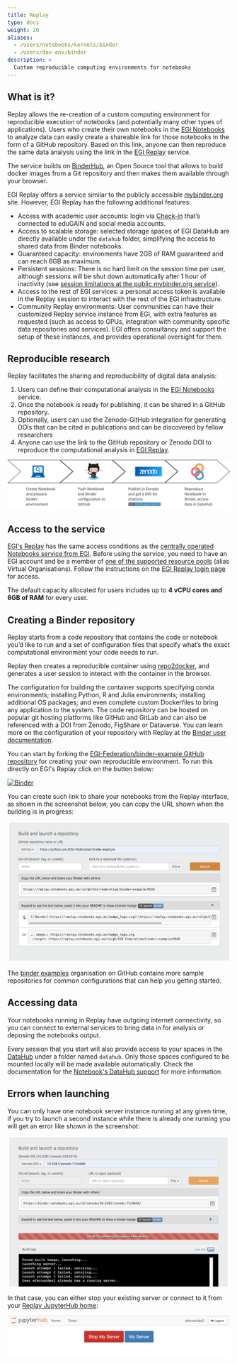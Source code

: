 ```yaml
---
title: Replay
type: docs
weight: 20
aliases:
  - /users/notebooks/kernels/binder
  - /users/dev-env/binder
description: >
  Custom reproducible computing environments for notebooks
---
```


## What is it?

Replay allows the re-creation of a custom computing environment for reproducible
execution of notebooks (and potentially many other types of applications). Users
who create their own notebooks in the [EGI Notebooks](../notebooks/) to analyze
data can easily create a shareable link for those notebooks in the form of a
GitHub repository. Based on this link, anyone can then reproduce the same data
analysis using the link in the [EGI Replay](https://replay.notebooks.egi.eu)
service.

The service builds on [BinderHub](https://github.com/jupyterhub/binderhub), an
Open Source tool that allows to build docker images from a Git repository and
then makes them available through your browser.

EGI Replay offers a service similar to the publicly accessible
[mybinder.org](https://mybinder.org) site. However, EGI Replay has the following
additional features:

- Access with academic user accounts: login via [Check-in](../../aai/check-in)
  that’s connected to eduGAIN and social media accounts.
- Access to scalable storage: selected storage spaces of EGI DataHub are
  directly available under the `datahub` folder, simplifying the access to
  shared data from Binder notebooks.
- Guaranteed capacity: environments have 2GB of RAM guaranteed and can reach 6GB
  as maximum.
- Persistent sessions: There is no hard limit on the session time per user,
  although sessions will be shut down automatically after 1 hour of inactivity
  (see
  [session limitations at the public mybinder.org service](https://mybinder.readthedocs.io/en/latest/about/user-guidelines.html)).
- Access to the rest of EGI services: a personal access token is available in
  the Replay session to interact with the rest of the EGI infrastructure.
- Community Replay environments: User communities can have their customized
  Replay service instance from EGI, with extra features as requested (such as
  access to GPUs, integration with community specific data repositories and
  services). EGI offers consultancy and support the setup of these instances,
  and provides operational oversight for them.

## Reproducible research

Replay facilitates the sharing and reproducibility of digital data analysis:

1. Users can define their computational analysis in the
   [EGI Notebooks](../notebooks/) service.
1. Once the notebook is ready for publishing, it can be shared in a GitHub
   repository.
1. Optionally, users can use the Zenodo-GitHub integration for generating DOIs
   that can be cited in publications and can be discovered by fellow researchers
1. Anyone can use the link to the GitHub repository or Zenodo DOI to reproduce
   the computational analysis in [EGI Replay](https://replay.notebooks.egi.eu).

![Reproducible research flow](reproduce-flow-binder.png)

## Access to the service

[EGI's Replay](https://replay.notebooks.egi.eu/) has the same access conditions
as the
[centrally operated Notebooks service from EGI](../notebooks/#service-modes).
Before using the service, you need to have an EGI account and be a member of
[one of the supported resource pools](../notebooks/#notebooks-for-researchers)
(alias Virtual Organisations). Follow the instructions on the
[EGI Replay login page](https://replay.notebooks.egi.eu) for access.

The default capacity allocated for users includes up to **4 vCPU cores and 6GB
of RAM** for every user.

## Creating a Binder repository

Replay starts from a code repository that contains the code or notebook you’d
like to run and a set of configuration files that specify what’s the exact
computational environment your code needs to run.

Replay then creates a reproducible container using
[repo2docker](https://github.com/jupyterhub/repo2docker), and generates a user
session to interact with the container in the browser.

The configuration for building the container supports specifying conda
environments; installing Python, R and Julia environments; installing additional
OS packages; and even complete custom Dockerfiles to bring any application to
the system. The code repository can be hosted on popular git hosting platforms
like GitHub and GitLab and can also be referenced with a DOI from Zenodo,
FigShare or Dataverse. You can learn more on the configuration of your
repository with Replay at the
[Binder user documentation](https://mybinder.readthedocs.io/).

You can start by forking the
[EGI-Federation/binder-example GitHub repository](https://github.com/EGI-Federation/binder-example)
for creating your own reproducible environment. To run this directly on EGI's
Replay click on the button below:

[![Binder](https://replay.notebooks.egi.eu/badge_logo.svg)](https://replay.notebooks.egi.eu/v2/gh/EGI-Federation/binder-example/HEAD)

You can create such link to share your notebooks from the Replay interface, as
shown in the screenshot below, you can copy the URL shown when the building is
in progress:

![Binder link](binder-link.png)

The [binder examples](https://github.com/binder-examples) organisation on GitHub
contains more sample repositories for common configurations that can help you
getting started.

## Accessing data

Your notebooks running in Replay have outgoing internet connectivity, so you can
connect to external services to bring data in for analysis or deposing the
notebooks output.

Every session that you start will also provide access to your spaces in the
[DataHub](../.././data/management/datahub/) under a folder named `datahub`. Only
those spaces configured to be mounted locally will be made available
automatically. Check the documentation for the
[Notebook's DataHub support](../notebooks/data#egi-datahub) for more
information.

## Errors when launching

You can only have one notebook server instance running at any given time, if you
try to launch a second instance while there is already one running you will get
an error like shown in the screenshot:

![Launch Error](launch-error.png)

In that case, you can either stop your existing server or connect to it from
your [Replay JupyterHub home](https://replay.notebooks.egi.eu/hub/home):

![Replay JupyterHub home](replay-hub-home.png)
